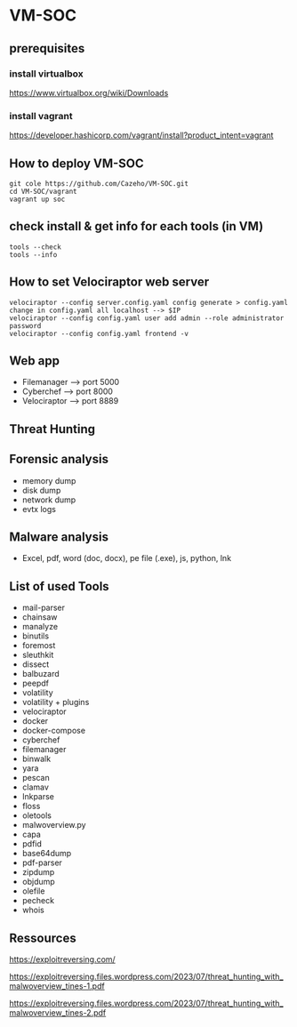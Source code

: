 # VM-SOC

## prerequisites

### install virtualbox
https://www.virtualbox.org/wiki/Downloads

### install vagrant
https://developer.hashicorp.com/vagrant/install?product_intent=vagrant

## How to deploy VM-SOC

```
git cole https://github.com/Cazeho/VM-SOC.git
cd VM-SOC/vagrant
vagrant up soc
```

## check install & get info for each tools (in VM)

```
tools --check
tools --info
```

## How to set Velociraptor web server

```
velociraptor --config server.config.yaml config generate > config.yaml
change in config.yaml all localhost --> $IP
velociraptor --config config.yaml user add admin --role administrator
password
velociraptor --config config.yaml frontend -v
```

## Web app

- Filemanager --> port 5000
- Cyberchef --> port 8000
- Velociraptor --> port 8889

## Threat Hunting

## Forensic analysis

- memory dump
- disk dump
- network dump
- evtx logs

## Malware analysis

- Excel, pdf, word (doc, docx), pe file (.exe), js, python, lnk


## List of used Tools

- mail-parser
- chainsaw
- manalyze
- binutils
- foremost
- sleuthkit
- dissect
- balbuzard
- peepdf
- volatility
- volatility + plugins
- velociraptor
- docker
- docker-compose
- cyberchef
- filemanager
- binwalk
- yara
- pescan
- clamav
- lnkparse
- floss
- oletools
- malwoverview.py
- capa
- pdfid
- base64dump
- pdf-parser
- zipdump
- objdump
- olefile
- pecheck
- whois

## Ressources

https://exploitreversing.com/

https://exploitreversing.files.wordpress.com/2023/07/threat_hunting_with_malwoverview_tines-1.pdf

https://exploitreversing.files.wordpress.com/2023/07/threat_hunting_with_malwoverview_tines-2.pdf
